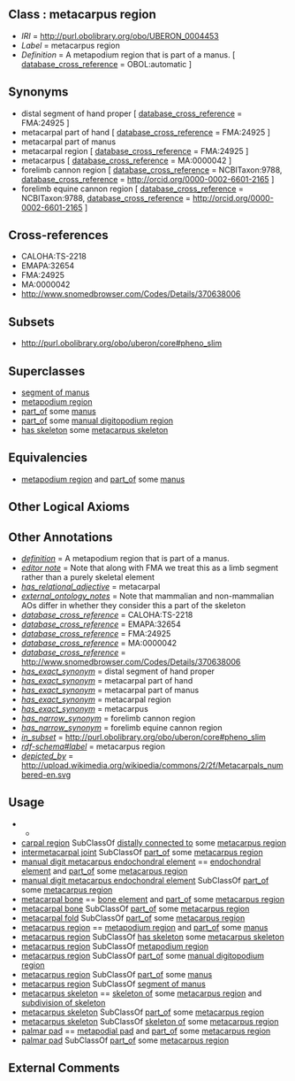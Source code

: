 
## Class : metacarpus region

 * *IRI* = http://purl.obolibrary.org/obo/UBERON_0004453
 * *Label* = metacarpus region
 * *Definition* = A metapodium region that is part of a manus. [ [database_cross_reference](../../ef/oboInOwl#hasDbXref.md) = OBOL:automatic ]

## Synonyms

 * distal segment of hand proper [ [database_cross_reference](../../ef/oboInOwl#hasDbXref.md) = FMA:24925 ]
 * metacarpal part of hand [ [database_cross_reference](../../ef/oboInOwl#hasDbXref.md) = FMA:24925 ]
 * metacarpal part of manus
 * metacarpal region [ [database_cross_reference](../../ef/oboInOwl#hasDbXref.md) = FMA:24925 ]
 * metacarpus [ [database_cross_reference](../../ef/oboInOwl#hasDbXref.md) = MA:0000042 ]
 * forelimb cannon region [ [database_cross_reference](../../ef/oboInOwl#hasDbXref.md) = NCBITaxon:9788, [database_cross_reference](../../ef/oboInOwl#hasDbXref.md) = http://orcid.org/0000-0002-6601-2165 ]
 * forelimb equine cannon region [ [database_cross_reference](../../ef/oboInOwl#hasDbXref.md) = NCBITaxon:9788, [database_cross_reference](../../ef/oboInOwl#hasDbXref.md) = http://orcid.org/0000-0002-6601-2165 ]

## Cross-references

 * CALOHA:TS-2218
 * EMAPA:32654
 * FMA:24925
 * MA:0000042
 * http://www.snomedbrowser.com/Codes/Details/370638006

## Subsets

 * http://purl.obolibrary.org/obo/uberon/core#pheno_slim

## Superclasses

 * [segment of manus](../../UBERON/51/UBERON_0005451.md)
 * [metapodium region](../../UBERON/77/UBERON_0009877.md)
 * [part_of](../../BFO/50/BFO_0000050.md) some [manus](../../UBERON/98/UBERON_0002398.md)
 * [part_of](../../BFO/50/BFO_0000050.md) some [manual digitopodium region](../../UBERON/41/UBERON_0012141.md)
 * [has skeleton](../../RO/51/RO_0002551.md) some [metacarpus skeleton](../../UBERON/44/UBERON_0010544.md)

## Equivalencies

 * [metapodium region](../../UBERON/77/UBERON_0009877.md) and [part_of](../../BFO/50/BFO_0000050.md) some [manus](../../UBERON/98/UBERON_0002398.md)

## Other Logical Axioms


## Other Annotations

 * *[definition](../../IAO/15/IAO_0000115.md)* = A metapodium region that is part of a manus.
 * *[editor note](../../IAO/16/IAO_0000116.md)* = Note that along with FMA we treat this as a limb segment rather than a purely skeletal element
 * *[has_relational_adjective](../../UBPROP/07/UBPROP_0000007.md)* = metacarpal
 * *[external_ontology_notes](../../UBPROP/12/UBPROP_0000012.md)* = Note that mammalian and non-mammalian AOs differ in whether they consider this a part of the skeleton
 * *[database_cross_reference](../../ef/oboInOwl#hasDbXref.md)* = CALOHA:TS-2218
 * *[database_cross_reference](../../ef/oboInOwl#hasDbXref.md)* = EMAPA:32654
 * *[database_cross_reference](../../ef/oboInOwl#hasDbXref.md)* = FMA:24925
 * *[database_cross_reference](../../ef/oboInOwl#hasDbXref.md)* = MA:0000042
 * *[database_cross_reference](../../ef/oboInOwl#hasDbXref.md)* = http://www.snomedbrowser.com/Codes/Details/370638006
 * *[has_exact_synonym](../../ym/oboInOwl#hasExactSynonym.md)* = distal segment of hand proper
 * *[has_exact_synonym](../../ym/oboInOwl#hasExactSynonym.md)* = metacarpal part of hand
 * *[has_exact_synonym](../../ym/oboInOwl#hasExactSynonym.md)* = metacarpal part of manus
 * *[has_exact_synonym](../../ym/oboInOwl#hasExactSynonym.md)* = metacarpal region
 * *[has_exact_synonym](../../ym/oboInOwl#hasExactSynonym.md)* = metacarpus
 * *[has_narrow_synonym](../../ym/oboInOwl#hasNarrowSynonym.md)* = forelimb cannon region
 * *[has_narrow_synonym](../../ym/oboInOwl#hasNarrowSynonym.md)* = forelimb equine cannon region
 * *[in_subset](../../et/oboInOwl#inSubset.md)* = http://purl.obolibrary.org/obo/uberon/core#pheno_slim
 * *[rdf-schema#label](../../el/rdf-schema#label.md)* = metacarpus region
 * *[depicted_by](../../depicted/by/depicted_by.md)* = http://upload.wikimedia.org/wikipedia/commons/2/2f/Metacarpals_numbered-en.svg

## Usage

 * -
 * [carpal region](../../UBERON/52/UBERON_0004452.md) SubClassOf [distally connected to](../../core#distally/to/core#distally_connected_to.md) some [metacarpus region](../../UBERON/53/UBERON_0004453.md)
 * [intermetacarpal joint](../../UBERON/31/UBERON_0011131.md) SubClassOf [part_of](../../BFO/50/BFO_0000050.md) some [metacarpus region](../../UBERON/53/UBERON_0004453.md)
 * [manual digit metacarpus endochondral element](../../UBERON/42/UBERON_0015042.md) == [endochondral element](../../UBERON/63/UBERON_0010363.md) and [part_of](../../BFO/50/BFO_0000050.md) some [metacarpus region](../../UBERON/53/UBERON_0004453.md)
 * [manual digit metacarpus endochondral element](../../UBERON/42/UBERON_0015042.md) SubClassOf [part_of](../../BFO/50/BFO_0000050.md) some [metacarpus region](../../UBERON/53/UBERON_0004453.md)
 * [metacarpal bone](../../UBERON/74/UBERON_0002374.md) == [bone element](../../UBERON/74/UBERON_0001474.md) and [part_of](../../BFO/50/BFO_0000050.md) some [metacarpus region](../../UBERON/53/UBERON_0004453.md)
 * [metacarpal bone](../../UBERON/74/UBERON_0002374.md) SubClassOf [part_of](../../BFO/50/BFO_0000050.md) some [metacarpus region](../../UBERON/53/UBERON_0004453.md)
 * [metacarpal fold](../../UBERON/63/UBERON_3010163.md) SubClassOf [part_of](../../BFO/50/BFO_0000050.md) some [metacarpus region](../../UBERON/53/UBERON_0004453.md)
 * [metacarpus region](../../UBERON/53/UBERON_0004453.md) == [metapodium region](../../UBERON/77/UBERON_0009877.md) and [part_of](../../BFO/50/BFO_0000050.md) some [manus](../../UBERON/98/UBERON_0002398.md)
 * [metacarpus region](../../UBERON/53/UBERON_0004453.md) SubClassOf [has skeleton](../../RO/51/RO_0002551.md) some [metacarpus skeleton](../../UBERON/44/UBERON_0010544.md)
 * [metacarpus region](../../UBERON/53/UBERON_0004453.md) SubClassOf [metapodium region](../../UBERON/77/UBERON_0009877.md)
 * [metacarpus region](../../UBERON/53/UBERON_0004453.md) SubClassOf [part_of](../../BFO/50/BFO_0000050.md) some [manual digitopodium region](../../UBERON/41/UBERON_0012141.md)
 * [metacarpus region](../../UBERON/53/UBERON_0004453.md) SubClassOf [part_of](../../BFO/50/BFO_0000050.md) some [manus](../../UBERON/98/UBERON_0002398.md)
 * [metacarpus region](../../UBERON/53/UBERON_0004453.md) SubClassOf [segment of manus](../../UBERON/51/UBERON_0005451.md)
 * [metacarpus skeleton](../../UBERON/44/UBERON_0010544.md) == [skeleton of](../../RO/76/RO_0002576.md) some [metacarpus region](../../UBERON/53/UBERON_0004453.md) and [subdivision of skeleton](../../UBERON/12/UBERON_0010912.md)
 * [metacarpus skeleton](../../UBERON/44/UBERON_0010544.md) SubClassOf [part_of](../../BFO/50/BFO_0000050.md) some [metacarpus region](../../UBERON/53/UBERON_0004453.md)
 * [metacarpus skeleton](../../UBERON/44/UBERON_0010544.md) SubClassOf [skeleton of](../../RO/76/RO_0002576.md) some [metacarpus region](../../UBERON/53/UBERON_0004453.md)
 * [palmar pad](../../UBERON/39/UBERON_0008839.md) == [metapodial pad](../../UBERON/38/UBERON_0008838.md) and [part_of](../../BFO/50/BFO_0000050.md) some [metacarpus region](../../UBERON/53/UBERON_0004453.md)
 * [palmar pad](../../UBERON/39/UBERON_0008839.md) SubClassOf [part_of](../../BFO/50/BFO_0000050.md) some [metacarpus region](../../UBERON/53/UBERON_0004453.md)

## External Comments


